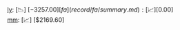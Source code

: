 [ly](record/ly/summary.md): [📉] [$-3257.00]  
[fa](record/fa/summary.md): [📈] [$0.00]  
[mm](record/mm/summary.md): [📈] [$2169.60]  

